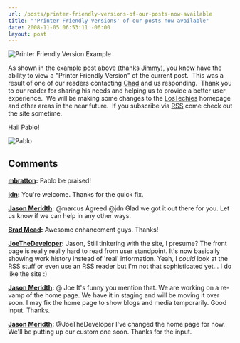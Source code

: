 ```yaml
---
url: /posts/printer-friendly-versions-of-our-posts-now-available
title: "'Printer Friendly Versions' of our posts now available"
date: 2008-11-05 06:53:11 -06:00
layout: post
---
```


![Printer Friendly Version Example](jasonmeridth/files/2011/03/Picture-1_thumb.png)

As shown in the example post above (thanks [Jimmy](http://jimmybogard.lostechies.com)), you know have the ability to view a "Printer Friendly Version" of the current post.  This was a result of one of our readers contacting [Chad](http://chadmyers.lostechies.com) and us responding.  Thank you to our reader for sharing his needs and helping us to provide a better user experience.  We will be making some changes to the [LosTechies](http://www.lostechies.com) homepage and other areas in the near future.  If you subscribe via [RSS](http://feeds.feedburner.com/lostechies) come check out the site sometime.

Hail Pablo!

![Pablo](jasonmeridth/files/2011/03/Pablo_thumb.png)

## Comments

**[mbratton](#287 "2008-11-05 16:14:48"):** Pablo be praised!

**[jdn](#288 "2008-11-05 18:06:58"):** You're welcome. Thanks for the quick fix.

**[Jason Meridth](#289 "2008-11-05 18:11:42"):** @marcus Agreed @jdn Glad we got it out there for you. Let us know if we can help in any other ways.

**[Brad Mead](#290 "2008-11-05 19:54:10"):** Awesome enhancement guys. Thanks!

**[JoeTheDeveloper](#291 "2008-11-06 16:16:44"):** Jason, Still tinkering with the site, I presume? The front page is really really hard to read from user standpoint. It's now basically showing work history instead of 'real' information. Yeah, I *could* look at the RSS stuff or even use an RSS reader but I'm not that sophisticated yet... I do like the site :)

**[Jason Meridth](#292 "2008-11-06 16:21:53"):** @ Joe It's funny you mention that. We are working on a re-vamp of the home page. We have it in staging and will be moving it over soon. I may fix the home page to show blogs and media temporarily. Good input. Thanks.

**[Jason Meridth](#293 "2008-11-06 16:37:27"):** @JoeTheDeveloper I've changed the home page for now. We'll be putting up our custom one soon. Thanks for the input.
